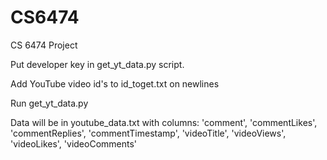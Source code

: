 # CS6474
CS 6474 Project


Put developer key in get_yt_data.py script.

Add YouTube video id's to id_toget.txt on newlines

Run get_yt_data.py

Data will be in youtube_data.txt with columns:
'comment', 'commentLikes', 'commentReplies', 'commentTimestamp', 'videoTitle', 'videoViews', 'videoLikes', 'videoComments'